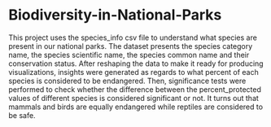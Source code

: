 # Biodiversity-in-National-Parks
This project uses the species_info csv file to understand what species are present in our national parks. The dataset presents the species category name, the species scientific name, the species common name and their conservation status.
After reshaping the data to make it ready for producing visualizations, insights were generated as regards to what percent of each species is considered to be endangered. Then, significance tests were performed to check whether the difference between the percent_protected values of different species is considered significant or not. It turns out that mammals and birds are equally endangered while reptiles are considered to be safe.
